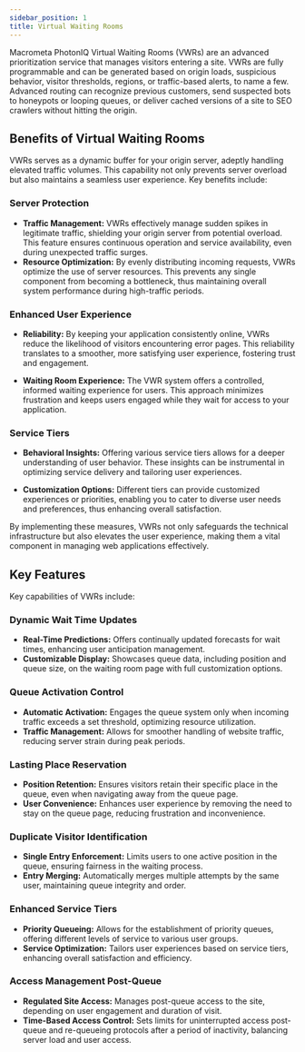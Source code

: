 ```yaml
---
sidebar_position: 1
title: Virtual Waiting Rooms
---
```


Macrometa PhotonIQ Virtual Waiting Rooms (VWRs) are an advanced prioritization service that manages visitors entering a site. VWRs are fully programmable and can be generated based on origin loads, suspicious behavior, visitor thresholds, regions, or traffic-based alerts, to name a few. Advanced routing can recognize previous customers, send suspected bots to honeypots or looping queues, or deliver cached versions of a site to SEO crawlers without hitting the origin.

## Benefits of Virtual Waiting Rooms

VWRs serves as a dynamic buffer for your origin server, adeptly handling elevated traffic volumes. This capability not only prevents server overload but also maintains a seamless user experience. Key benefits include:

### Server Protection

- **Traffic Management:** VWRs effectively manage sudden spikes in legitimate traffic, shielding your origin server from potential overload. This feature ensures continuous operation and service availability, even during unexpected traffic surges.
- **Resource Optimization:** By evenly distributing incoming requests, VWRs optimize the use of server resources. This prevents any single component from becoming a bottleneck, thus maintaining overall system performance during high-traffic periods.

### Enhanced User Experience

- **Reliability:** By keeping your application consistently online, VWRs reduce the likelihood of visitors encountering error pages. This reliability translates to a smoother, more satisfying user experience, fostering trust and engagement.
  
- **Waiting Room Experience:** The VWR system offers a controlled, informed waiting experience for users. This approach minimizes frustration and keeps users engaged while they wait for access to your application.

### Service Tiers

- **Behavioral Insights:** Offering various service tiers allows for a deeper understanding of user behavior. These insights can be instrumental in optimizing service delivery and tailoring user experiences.
  
- **Customization Options:** Different tiers can provide customized experiences or priorities, enabling you to cater to diverse user needs and preferences, thus enhancing overall satisfaction.

By implementing these measures, VWRs not only safeguards the technical infrastructure but also elevates the user experience, making them a vital component in managing web applications effectively.

## Key Features

Key capabilities of VWRs include:

### Dynamic Wait Time Updates

- **Real-Time Predictions:** Offers continually updated forecasts for wait times, enhancing user anticipation management.
- **Customizable Display:** Showcases queue data, including position and queue size, on the waiting room page with full customization options.

### Queue Activation Control

- **Automatic Activation:** Engages the queue system only when incoming traffic exceeds a set threshold, optimizing resource utilization.
- **Traffic Management:** Allows for smoother handling of website traffic, reducing server strain during peak periods.

### Lasting Place Reservation

- **Position Retention:** Ensures visitors retain their specific place in the queue, even when navigating away from the queue page.
- **User Convenience:** Enhances user experience by removing the need to stay on the queue page, reducing frustration and inconvenience.

### Duplicate Visitor Identification

- **Single Entry Enforcement:** Limits users to one active position in the queue, ensuring fairness in the waiting process.
- **Entry Merging:** Automatically merges multiple attempts by the same user, maintaining queue integrity and order.

### Enhanced Service Tiers

- **Priority Queueing:** Allows for the establishment of priority queues, offering different levels of service to various user groups.
- **Service Optimization:** Tailors user experiences based on service tiers, enhancing overall satisfaction and efficiency.

### Access Management Post-Queue

- **Regulated Site Access:** Manages post-queue access to the site, depending on user engagement and duration of visit.
- **Time-Based Access Control:** Sets limits for uninterrupted access post-queue and re-queueing protocols after a period of inactivity, balancing server load and user access.
